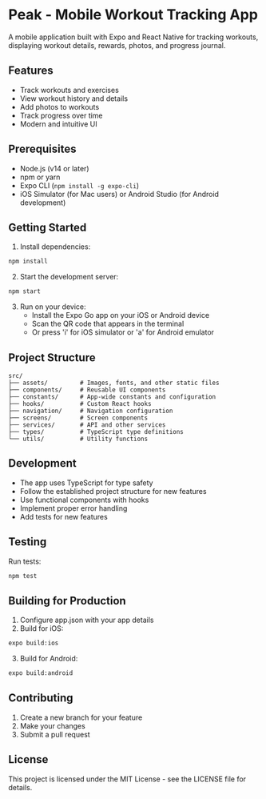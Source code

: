 # Peak - Mobile Workout Tracking App

A mobile application built with Expo and React Native for tracking workouts, displaying workout details, rewards, photos, and progress journal.

## Features

- Track workouts and exercises
- View workout history and details
- Add photos to workouts
- Track progress over time
- Modern and intuitive UI

## Prerequisites

- Node.js (v14 or later)
- npm or yarn
- Expo CLI (`npm install -g expo-cli`)
- iOS Simulator (for Mac users) or Android Studio (for Android development)

## Getting Started

1. Install dependencies:
```bash
npm install
```

2. Start the development server:
```bash
npm start
```

3. Run on your device:
   - Install the Expo Go app on your iOS or Android device
   - Scan the QR code that appears in the terminal
   - Or press 'i' for iOS simulator or 'a' for Android emulator

## Project Structure

```
src/
├── assets/         # Images, fonts, and other static files
├── components/     # Reusable UI components
├── constants/      # App-wide constants and configuration
├── hooks/          # Custom React hooks
├── navigation/     # Navigation configuration
├── screens/        # Screen components
├── services/       # API and other services
├── types/          # TypeScript type definitions
└── utils/          # Utility functions
```

## Development

- The app uses TypeScript for type safety
- Follow the established project structure for new features
- Use functional components with hooks
- Implement proper error handling
- Add tests for new features

## Testing

Run tests:
```bash
npm test
```

## Building for Production

1. Configure app.json with your app details
2. Build for iOS:
```bash
expo build:ios
```

3. Build for Android:
```bash
expo build:android
```

## Contributing

1. Create a new branch for your feature
2. Make your changes
3. Submit a pull request

## License

This project is licensed under the MIT License - see the LICENSE file for details. 